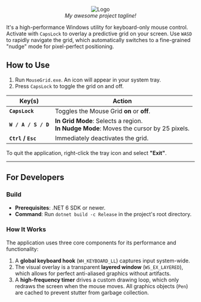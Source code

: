 <p align="center">
  <img src="app.ico" alt="Logo">
<br>
  <em>My awesome project tagline!</em>
</p>


It's a high-performance Windows utility for keyboard-only mouse control. Activate with `CapsLock` to overlay a predictive grid on your screen. Use `WASD` to rapidly navigate the grid, which automatically switches to a fine-grained "nudge" mode for pixel-perfect positioning.

## How to Use

1.  Run `MouseGrid.exe`. An icon will appear in your system tray.
2.  Press `CapsLock` to toggle the grid on and off.

| Key(s)           | Action                                                                                                 |
| ---------------- | ------------------------------------------------------------------------------------------------------ |
| **`CapsLock`**   | Toggles the Mouse Grid **on** or **off**.                                                              |
| **`W / A / S / D`** | **In Grid Mode**: Selects a region. <br> **In Nudge Mode**: Moves the cursor by 25 pixels.          |
| **`Ctrl` / `Esc`** | Immediately deactivates the grid.                                                                      |

To quit the application, right-click the tray icon and select **"Exit"**.

---

## For Developers

### Build

-   **Prerequisites**: .NET 6 SDK or newer.
-   **Command**: Run `dotnet build -c Release` in the project's root directory.

### How It Works

The application uses three core components for its performance and functionality:
1.  A **global keyboard hook** (`WH_KEYBOARD_LL`) captures input system-wide.
2.  The visual overlay is a transparent **layered window** (`WS_EX_LAYERED`), which allows for perfect anti-aliased graphics without artifacts.
3.  A **high-frequency timer** drives a custom drawing loop, which only redraws the screen when the mouse moves. All graphics objects (`Pen`) are cached to prevent stutter from garbage collection.
